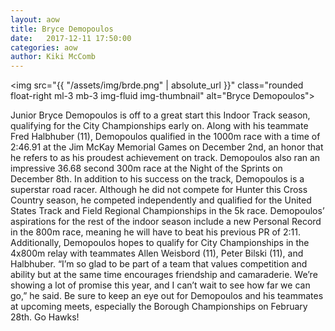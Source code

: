 ```yaml
---
layout: aow
title: Bryce Demopoulos
date:   2017-12-11 17:50:00
categories: aow
author: Kiki McComb
---
```


<img src="{{ "/assets/img/brde.png" | absolute_url }}" class="rounded float-right ml-3 mb-3 img-fluid img-thumbnail" alt="Bryce Demopoulos">

Junior Bryce Demopoulos is off to a great start this Indoor Track season, qualifying for the City Championships early on. Along with his teammate Fred Halbhuber (11), Demopoulos qualified in the 1000m race with a time of 2:46.91 at the Jim McKay Memorial Games on December 2nd, an honor that he refers to as his proudest achievement on track. Demopoulos also ran an impressive 36.68 second 300m race at the Night of the Sprints on December 8th. In addition to his success on the track, Demopoulos is a superstar road racer. Although he did not compete for Hunter this Cross Country season, he competed independently and qualified for the United States Track and Field Regional Championships in the 5k race. Demopoulos’ aspirations for the rest of the indoor season include a new Personal Record in the 800m race, meaning he will have to beat his previous PR of 2:11. Additionally, Demopoulos hopes to qualify for City Championships in the 4x800m relay with teammates Allen Weisbord (11), Peter Bilski (11), and Halbhuber. “I’m so glad to be part of a team that values competition and ability but at the same time encourages friendship and camaraderie. We’re showing a lot of promise this year, and I can’t wait to see how far we can go,” he said. Be sure to keep an eye out for Demopoulos and his teammates at upcoming meets, especially the Borough Championships on February 28th. Go Hawks!
